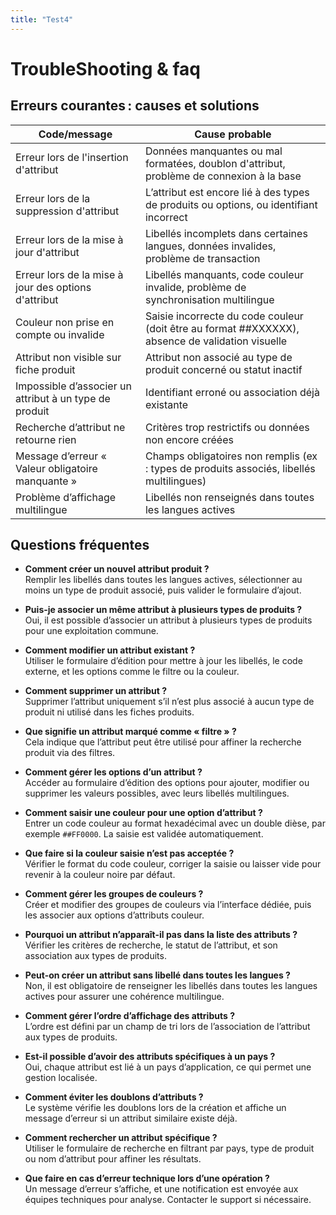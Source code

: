 ```yaml
---
title: "Test4"
---
```


# TroubleShooting & faq

## Erreurs courantes : causes et solutions

| Code/message                         | Cause probable                                                                                   |
|------------------------------------|------------------------------------------------------------------------------------------------|
| Erreur lors de l'insertion d'attribut | Données manquantes ou mal formatées, doublon d'attribut, problème de connexion à la base         |
| Erreur lors de la suppression d'attribut | L’attribut est encore lié à des types de produits ou options, ou identifiant incorrect           |
| Erreur lors de la mise à jour d'attribut | Libellés incomplets dans certaines langues, données invalides, problème de transaction          |
| Erreur lors de la mise à jour des options d'attribut | Libellés manquants, code couleur invalide, problème de synchronisation multilingue               |
| Couleur non prise en compte ou invalide | Saisie incorrecte du code couleur (doit être au format ##XXXXXX), absence de validation visuelle  |
| Attribut non visible sur fiche produit | Attribut non associé au type de produit concerné ou statut inactif                              |
| Impossible d’associer un attribut à un type de produit | Identifiant erroné ou association déjà existante                                                |
| Recherche d’attribut ne retourne rien | Critères trop restrictifs ou données non encore créées                                         |
| Message d’erreur « Valeur obligatoire manquante » | Champs obligatoires non remplis (ex : types de produits associés, libellés multilingues)        |
| Problème d’affichage multilingue | Libellés non renseignés dans toutes les langues actives                                         |

## Questions fréquentes

- **Comment créer un nouvel attribut produit ?**  
  Remplir les libellés dans toutes les langues actives, sélectionner au moins un type de produit associé, puis valider le formulaire d’ajout.

- **Puis-je associer un même attribut à plusieurs types de produits ?**  
  Oui, il est possible d’associer un attribut à plusieurs types de produits pour une exploitation commune.

- **Comment modifier un attribut existant ?**  
  Utiliser le formulaire d’édition pour mettre à jour les libellés, le code externe, et les options comme le filtre ou la couleur.

- **Comment supprimer un attribut ?**  
  Supprimer l’attribut uniquement s’il n’est plus associé à aucun type de produit ni utilisé dans les fiches produits.

- **Que signifie un attribut marqué comme « filtre » ?**  
  Cela indique que l’attribut peut être utilisé pour affiner la recherche produit via des filtres.

- **Comment gérer les options d’un attribut ?**  
  Accéder au formulaire d’édition des options pour ajouter, modifier ou supprimer les valeurs possibles, avec leurs libellés multilingues.

- **Comment saisir une couleur pour une option d’attribut ?**  
  Entrer un code couleur au format hexadécimal avec un double dièse, par exemple `##FF0000`. La saisie est validée automatiquement.

- **Que faire si la couleur saisie n’est pas acceptée ?**  
  Vérifier le format du code couleur, corriger la saisie ou laisser vide pour revenir à la couleur noire par défaut.

- **Comment gérer les groupes de couleurs ?**  
  Créer et modifier des groupes de couleurs via l’interface dédiée, puis les associer aux options d’attributs couleur.

- **Pourquoi un attribut n’apparaît-il pas dans la liste des attributs ?**  
  Vérifier les critères de recherche, le statut de l’attribut, et son association aux types de produits.

- **Peut-on créer un attribut sans libellé dans toutes les langues ?**  
  Non, il est obligatoire de renseigner les libellés dans toutes les langues actives pour assurer une cohérence multilingue.

- **Comment gérer l’ordre d’affichage des attributs ?**  
  L’ordre est défini par un champ de tri lors de l’association de l’attribut aux types de produits.

- **Est-il possible d’avoir des attributs spécifiques à un pays ?**  
  Oui, chaque attribut est lié à un pays d’application, ce qui permet une gestion localisée.

- **Comment éviter les doublons d’attributs ?**  
  Le système vérifie les doublons lors de la création et affiche un message d’erreur si un attribut similaire existe déjà.

- **Comment rechercher un attribut spécifique ?**  
  Utiliser le formulaire de recherche en filtrant par pays, type de produit ou nom d’attribut pour affiner les résultats.

- **Que faire en cas d’erreur technique lors d’une opération ?**  
  Un message d’erreur s’affiche, et une notification est envoyée aux équipes techniques pour analyse. Contacter le support si nécessaire.